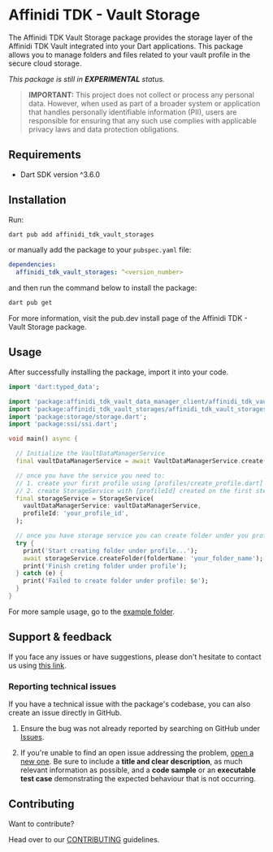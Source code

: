 # Affinidi TDK - Vault Storage

The Affinidi TDK Vault Storage package provides the storage layer of the Affinidi TDK Vault integrated into your Dart applications. This package allows you to manage folders and files related to your vault profile in the secure cloud storage.

*This package is still in **EXPERIMENTAL** status.* 

> **IMPORTANT:**
> This project does not collect or process any personal data. However, when used as part of a broader system or application that handles personally identifiable information (PII), users are responsible for ensuring that any such use complies with applicable privacy laws and data protection obligations.

## Requirements

- Dart SDK version ^3.6.0

## Installation

Run:

```bash
dart pub add affinidi_tdk_vault_storages
```

or manually add the package to your `pubspec.yaml` file:

```yaml
dependencies:
  affinidi_tdk_vault_storages: ^<version_number>
```

and then run the command below to install the package:

```bash
dart pub get
```

For more information, visit the pub.dev install page of the Affinidi TDK - Vault Storage package.

## Usage

After successfully installing the package, import it into your code.

```dart
import 'dart:typed_data';

import 'package:affinidi_tdk_vault_data_manager_client/affinidi_tdk_vault_data_manager_client.dart';
import 'package:affinidi_tdk_vault_storages/affinidi_tdk_vault_storages.dart';
import 'package:storage/storage.dart';
import 'package:ssi/ssi.dart';

void main() async {

  // Initialize the VaultDataManagerService
  final vaultDataManagerService = await VaultDataManagerService.create(didSigner: didSigner);

  // once you have the service you need to:
  // 1. create your first profile using [profiles/create_profile.dart] example
  // 2. create StorageService with [profileId] created on the first step
  final storageService = StorageService(
    vaultDataManagerService: vaultDataManagerService,
    profileId: 'your_profile_id',
  );

  // once you have storage service you can create folder under you profile using:
  try {
    print('Start creating folder under profile...');
    await storageService.createFolder(folderName: 'your_folder_name');
    print('Finish creting folder under profile');
  } catch (e) {
    print('Failed to create folder under profile: $e');
  }
}

```

For more sample usage, go to the [example folder](https://github.com/affinidi/affinidi-tdk/tree/main/libs/dart/vault_storages/example).


## Support & feedback

If you face any issues or have suggestions, please don't hesitate to contact us using [this link](https://share.hsforms.com/1i-4HKZRXSsmENzXtPdIG4g8oa2v).

### Reporting technical issues

If you have a technical issue with the package's codebase, you can also create an issue directly in GitHub.

1. Ensure the bug was not already reported by searching on GitHub under
   [Issues](https://github.com/affinidi/affinidi-tdk/issues).

2. If you're unable to find an open issue addressing the problem,
   [open a new one](https://github.com/affinidi/affinidi-tdk/issues/new).
   Be sure to include a **title and clear description**, as much relevant information as possible,
   and a **code sample** or an **executable test case** demonstrating the expected behaviour that is not occurring.

## Contributing

Want to contribute?

Head over to our [CONTRIBUTING](https://github.com/affinidi/affinidi-tdk/blob/main/CONTRIBUTING.md) guidelines.